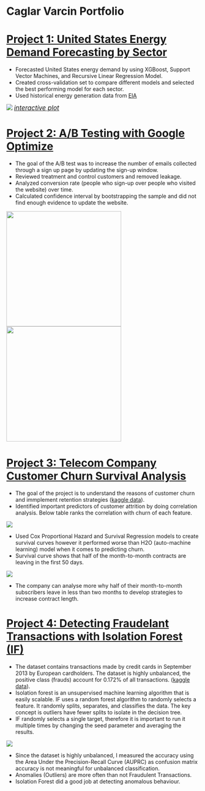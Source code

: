 # Caglar Varcin Portfolio
<!--- Data Science Portfolio Projects --->

# [Project 1: United States Energy Demand Forecasting by Sector](https://github.com/Varcin/Business-Problems/tree/master/054_energy_forecast_xgboost)
* Forecasted United States energy demand by using XGBoost, Support Vector Machines, and Recursive Linear Regression Model. 
* Created cross-validation set to compare different models and selected the best performing model for each sector.  
* Used historical energy generation data from [EIA](https://www.eia.gov/electricity/data/browser/)

![](https://varcin.github.io/Portfolio/images/energy_forecast.png)
<span style="font-size:1.2em;">*[interactive plot](https://varcin.github.io/Portfolio/images/energy_forecast.html)*</span>

# [Project 2: A/B Testing with Google Optimize](https://github.com/Varcin/Business-Problems/tree/master/024_ab_testing_for_website_optimization)
* The goal of the A/B test was to increase the number of emails collected through a sign up page by updating the sign-up window. 
* Reviewed treatment and control customers and removed leakage.
* Analyzed conversion rate (people who sign-up over people who visited the website) over time. 
* Calculated confidence interval by bootstrapping the sample and did not find enough evidence to update the website. 

<p float="left">
  <img src="https://varcin.github.io/Portfolio/images/ab_test_conversion_overtime.png"  width="300" />
  <img src="https://varcin.github.io/Portfolio/images/ab_test_conversion_bootstrap.png"  width="300" />
</p>

<!--- ![](https://varcin.github.io/Portfolio/images/ab_test_conversion_bootstrap.png) --->

# [Project 3: Telecom Company Customer Churn Survival Analysis](https://github.com/Varcin/Business-Problems/tree/master/014_customer_churn_survival_h2o)
* The goal of the project is to understand the reasons of customer churn and immplement retention strategies ([kaggle data](https://www.kaggle.com/datasets/blastchar/telco-customer-churn)). 
* Identified important predictors of customer attrition by doing correlation analysis. Below table ranks the correlation with churn of each feature. 
<!--- <img src="https://varcin.github.io/Portfolio/images/corr_funel_1.png" width="600"> --->

![](https://varcin.github.io/Portfolio/images/corr_funel_1.png)

* Used Cox Proportional Hazard and Survival Regression models to create survival curves however it performed worse than H2O (auto-machine learning) model when it comes to predicting churn. 
* Survival curve shows that half of the month-to-month contracts are leaving in the first 50 days. 

![](https://varcin.github.io/Portfolio/images/014_churn_survical_fit.png)

* The company can analyse more why half of their month-to-month subscribers leave in less than two months to develop strategies to increase contract length. 

# [Project 4: Detecting Fraudelant Transactions with Isolation Forest (IF)](https://github.com/Varcin/Business-Problems/tree/master/017_anomaly_detection_h2o)
* The dataset contains transactions made by credit cards in September 2013 by European cardholders. The dataset is highly unbalanced, the positive class (frauds) account for 0.172% of all transactions. ([kaggle data](https://www.kaggle.com/datasets/mlg-ulb/creditcardfraud)). 
* Isolation forest is an unsupervised machine learning algorithm that is easily scalable. IF uses a random forest algorithm to randomly selects a feature. It randomly splits, separates, and classifies the data. The key concept is outliers have fewer splits to isolate in the decision tree. 
* IF randomly selects a single target, therefore it is important to run it multiple times by changing the seed parameter and averaging the results. 

![](https://varcin.github.io/Portfolio/images/fraud_roc_auc_plot.png)

* Since the dataset is highly unbalanced, I measured the accuracy using the Area Under the Precision-Recall Curve (AUPRC) as confusion matrix accuracy is not meaningful for unbalanced classification. 
* Anomalies (Outliers) are more often than not Fraudulent Transactions. 
* Isolation Forest did a good job at detecting anomalous behaviour. 
